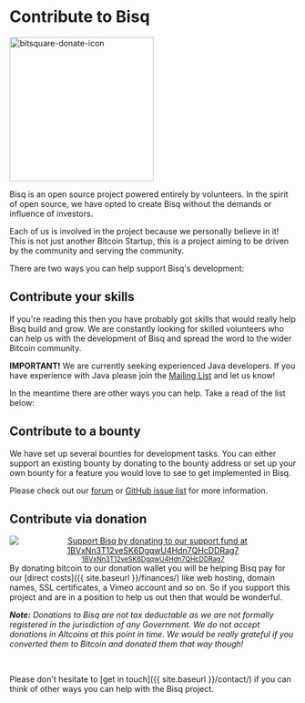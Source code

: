 
# Contribute to Bisq

<img class="alignright size-full wp-image-116" src="/images/bitsquare-donate-icon.png" alt="bitsquare-donate-icon" width="253" height="253" srcset="/images/bitsquare-donate-icon.png 253w, /images/bitsquare-donate-icon-150x150.png 150w, /images/bitsquare-donate-icon-250x250.png 250w" sizes="(max-width: 253px) 100vw, 253px"/>

Bisq is an open source project powered entirely by volunteers. In the spirit of open source, we have opted to create Bisq without the demands or influence of investors.

Each of us is involved in the project because we personally believe in it! This is not just another Bitcoin Startup, this is a project aiming to be driven by the community and serving the community.

There are two ways you can help support Bisq's development:

## Contribute your skills

If you're reading this then you have probably got skills that would really help Bisq build and grow. We are constantly looking for skilled volunteers who can help us with the development of Bisq and spread the word to the wider Bitcoin community.

**IMPORTANT!** We are currently seeking experienced Java developers. If you have experience with Java please join the [Mailing List](/community/#mailing-list) and let us know!

In the meantime there are other ways you can help. Take a read of the list below:

## Contribute to a bounty

We have set up several bounties for development tasks. You can either support an existing bounty by donating to the bounty address or set up your own bounty for a feature you would love to see to get implemented in Bisq.

Please check out our [forum](https://forum.bitsquare.io/t/bitsquare-bounties-rule-set-and-overview/220) or [GitHub issue list](https://github.com/bitsquare/bitsquare/issues) for more information.

## Contribute via donation

<div style="float: right; text-align: center;">
  <a href="https://blockchain.info/address/1BVxNn3T12veSK6DgqwU4Hdn7QHcDDRag7"><img src="/images/donate-to-bitsquare.png" alt="Support Bisq by donating to our support fund at 1BVxNn3T12veSK6DgqwU4Hdn7QHcDDRag7"><br>
    <small>1BVxNn3T12veSK6DgqwU4Hdn7QHcDDRag7</small>
  </a>
</div>
By donating bitcoin to our donation wallet you will be helping Bisq pay for our [direct costs]({{ site.baseurl }}/finances/) like web hosting, domain names, SSL certificates, a Vimeo account and so on. So if you support this project and are in a position to help us out then that would be wonderful.

_**Note:** Donations to Bisq are not tax deductable as we are not formally registered in the jurisdiction of any Government. We do not accept donations in Altcoins at this point in time. We would be really grateful if you converted them to Bitcoin and donated them that way though!_

<br>

Please don't hesitate to [get in touch]({{ site.baseurl }}/contact/) if you can think of other ways you can help with the Bisq project.
